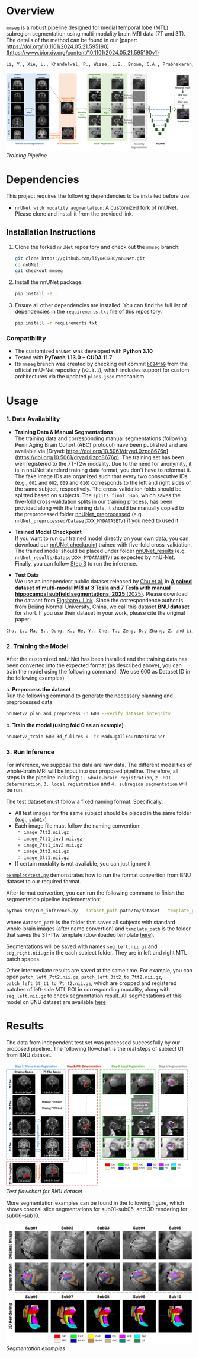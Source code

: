# Overview
`mmseg` is a robust pipeline designed for medial temporal lobe (MTL) subregion segmentation using multi-modality brain MRI data (7T and 3T). The details of the method can be found in our [paper: https://doi.org/10.1101/2024.05.21.595190](https://www.biorxiv.org/content/10.1101/2024.05.21.595190v1)
```bash
Li, Y., Xie, L., Khandelwal, P., Wisse, L.E., Brown, C.A., Prabhakaran, K., Tisdall, M.D., Mechanic-Hamilton, D., Detre, J.A., Das, S.R. and Wolk, D.A., 2024. Automatic segmentation of medial temporal lobe subregions in multi-scanner, multi-modality MRI of variable quality. bioRxiv.
```

![Pipeline](assets/pipeline.png)
*Training Pipeline*

# Dependencies
This project requires the following dependencies to be installed before use:

- [`nnUNet with modality augmentation`](https://github.com/liyue3780/nnUNet/tree/mmseg): A customized fork of nnUNet. Please clone and install it from the provided link.

## Installation Instructions

1. Clone the forked `nnUNet` repository and check out the `mmseg` branch:
   ```bash
   git clone https://github.com/liyue3780/nnUNet.git
   cd nnUNet
   git checkout mmseg

2. Install the nnUNet package:
    ```bash
    pip install -e .

3. Ensure all other dependencies are installed. You can find the full list of dependencies in the `requirements.txt` file of this repository.
    ```bash
    pip install -r requirements.txt

### Compatibility
- The customized `nnUNet`  was developed with **Python 3.10**
- Tested with **PyTorch 1.13.0 + CUDA 11.7**
- Its `mmseg` branch was created by checking out commit [`b624fb9`](https://github.com/MIC-DKFZ/nnUNet/commit/b624fb9) from the official nnU-Net repository (`v2.3.1`), which includes support for custom architectures via the updated `plans.json` mechanism.

# Usage

### 1. Data Availability
- **Training Data & Manual Segmentations**  
    The training data and corresponding manual segmentations (following Penn Aging Brain Cohort (ABC) protocol) have been published and are available via [Dryad: https://doi.org/10.5061/dryad.0zpc8676p](https://doi.org/10.5061/dryad.0zpc8676p). The training set has been well registered to the 7T-T2w modality. Due to the need for anonymity, it is in nnUNet standard training data format, you don't have to reformat it. The fake image IDs are organized such that every two consecutive IDs (e.g., `001` and `002`, `009` and `010`) corresponds to the left and right sides of the same subject, respectively. The cross-validation folds should be splitted based on subjects. The `splits_final.json`, which saves the five-fold cross-validation splits in our training process, has been provided along with the training data. It should be manually copied to the preprocessed folder [nnUNet_preprocessed](https://github.com/MIC-DKFZ/nnUNet/blob/master/documentation/set_environment_variables.md) (e.g. `nnUNet_preprocessed/DatasetXXX_MYDATASET/`) if you need to used it.

- **Trained Model Checkpoint**  
    If you want to run our trained model directly on your own data, you can download our [nnUNet checkpoint](https://doi.org/10.5061/dryad.0zpc8676p) trained with five-fold cross-validation. The trained model should be placed under folder [nnUNet_results](https://github.com/MIC-DKFZ/nnUNet/blob/master/documentation/set_environment_variables.md) (e.g. `nnUNet_results/DatasetXXX_MYDATASET/`) as expected by nnU-Net. Finally, you can follow [Step 3](#3-run-inference) to run the inference.

- **Test Data**  
    We use an independent public dataset released by [Chu et al.](https://www.nature.com/articles/s41597-025-04586-9) in [**A paired dataset of multi-modal MRI at 3 Tesla and 7 Tesla with manual hippocampal subfield segmentations, 2025** (2025)](https://www.nature.com/articles/s41597-025-04586-9). Please download the dataset from [Figshare+ Link](https://plus.figshare.com/articles/dataset/A_paired_dataset_of_multi-modal_MRI_at_3_Tesla_and_7_Tesla_with_manual_hippocampal_subfield_segmentations_on_7T_T2-weighted_images/26075713/1). Since the correspondence author is from Beijing Normal University, China, we call this dataset **BNU dataset** for short. If you use their dataset in your work, please cite the original paper: 
```bash
Chu, L., Ma, B., Dong, X., He, Y., Che, T., Zeng, D., Zhang, Z. and Li, S., 2025. A paired dataset of multi-modal MRI at 3 Tesla and 7 Tesla with manual hippocampal subfield segmentations. Scientific Data, 12(1), p.260. (https://doi.org/10.1038/s41597-025-04586-9). 
```



### 2. Training the Model
After the customized nnU-Net has been installed and the training data has been converted into the expected format (as described above), you can train the model using the following command. (We use 600 as Dataset ID in the following examples)

a. **Preprocess the dataset**  
    Run the following command to generate the necessary planning and preprocessed data:

```bash
nnUNetv2_plan_and_preprocess -d 600 --verify_dataset_integrity
```

b. **Train the model (using fold 0 as an example)**
```bash
nnUNetv2_train 600 3d_fullres 0 -tr ModAugAllFourUNetTrainer
```

### 3. Run Inference
For inference, we suppose the data are raw data. The different modalities of whole-brain MRI will be input into our proposed pipeline. Therefore, all steps in the pipeline including `1. whole-brain registration`, `2. ROI determination`, `3. local registration` and `4. subregion segmentation` will be run.

The test dataset must follow a fixed naming format. Specifically:

- All test images for the same subject should be placed in the same folder (e.g., `sub01/`)
- Each image file must follow the naming convention:  
    - `image_7tt2.nii.gz`
    - `image_7tt1_inv1.nii.gz`
    - `image_7tt1_inv2.nii.gz`
    - `image_3tt2.nii.gz`
    - `image_3tt1.nii.gz`
- If certain modality is not available, you can just ignore it

[`examples/test.py`](https://github.com/liyue3780/mmseg/blob/main/examples/prepare_bnu_dataset.py) demonstrates how to run the format convertion from BNU dataset to our required format.

After format convertion, you can run the following command to finish the segmentation pipeline implementation:
```bash
python src/run_inference.py --dataset_path path/to/dataset --template_path path/to/3tt1/template
```
where `dataset_path` is the folder that saves all subjects with standard whole-brain images (after name convertion) and `template_path` is the folder that saves the 3T-T1w template (downloaded template [here](https://doi.org/10.5061/dryad.0zpc8676p)).  

Segmentations will be saved with names `seg_left.nii.gz` and `seg_right.nii.gz` in the each subject folder. They are in left and right MTL patch spaces. 

Other intermediate results are saved at the same time. For example, you can open `patch_left_7tt2.nii.gz`, `patch_left_3tt2_to_7tt2.nii.gz`, `patch_left_3t_t1_to_7t_t2.nii.gz`, which are cropped and registered patches of left-side MTL ROI in corresponding modality, along with `seg_left.nii.gz` to check segmentation result. All segmentations of this model on BNU dataset are available [here](https://doi.org/10.5061/dryad.0zpc8676p)

# Results
The data from independent test set was processed successfully by our proposed pipeline. The following flowchart is the real steps of subject 01 from BNU dataset.

![test_pipeline](assets/test_example1.png)
*Test flowchart for BNU dataset*

More segmentation examples can be found in the following figure, which shows coronal slice segmentations for sub01-sub05, and 3D rendering for sub06-sub10.

![test_example](assets/test_example2.png)
*Segmentation examples*